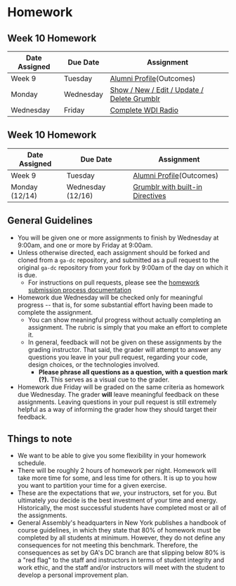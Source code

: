 # Homework

## Week 10 Homework
| Date Assigned | Due Date | Assignment |
|---|---|---|
| Week 9 | Tuesday | [Alumni Profile](https://profiles.generalassemb.ly/)(Outcomes)|
| Monday | Wednesday | [Show / New / Edit / Update / Delete Grumblr](https://github.com/ga-dc/grumblr_angular)|
| Wednesday | Friday | [Complete WDI Radio](https://github.com/ga-dc/wdi_radio)|

## Week 10 Homework
| Date Assigned | Due Date | Assignment |
|---|---|---|
| Week 9 | Tuesday | [Alumni Profile](https://github.com/ga-dc/outcomes-alumni-profile)(Outcomes)|
| Monday (12/14) | Wednesday (12/16) | [Grumblr with built-in Directives](https://github.com/ga-dc/grumblr-intro-ng-directives)|


## General Guidelines
- You will be given one or more assignments to finish by Wednesday at 9:00am, and one or more by Friday at 9:00am.
- Unless otherwise directed, each assignment should be forked and cloned from a `ga-dc` repository, and submitted as a pull request to the original `ga-dc` repository from your fork by 9:00am of the day on which it is due.
  - For instructions on pull requests, please see the [homework submission process documentation](https://github.com/ga-dc/wdi7/blob/master/homework/submission-process.md)
- Homework due Wednesday will be checked only for meaningful progress -- that is, for some substantial effort having been made to complete the assignment.
  - You can show meaningful progress without actually completing an assignment. The rubric is simply that you make an effort to complete it.
  - In general, feedback will not be given on these assignments by the grading instructor. That said, the grader will attempt to answer any questions you leave in your pull request, regarding your code, design choices, or the technologies involved.
    - **Please phrase all questions as a question, with a question mark (?).** This serves as a visual cue to the grader.
- Homework due Friday will be graded on the same criteria as homework due Wednesday. The grader **will** leave meaningful feedback on these assignments. Leaving questions in your pull request is still extremely helpful as a way of informing the grader how they should target their feedback.

## Things to note
- We want to be able to give you some flexibility in your homework schedule.
- There will be roughly 2 hours of homework per night. Homework will take more time for some, and less time for others. It is up to you how you want to partition your time for a given exercise.
- These are the expectations that *we*, your instructors, set for you. But ultimately *you* decide is the best investment of your time and energy. Historically, the most successful students have completed most or all of the assignments.
- General Assembly's headquarters in New York publishes a handbook of course guidelines, in which they state that 80% of homework must be completed by all students at minimum. However, they do not define any consequences for not meeting this benchmark. Therefore, the consequences as set by GA's DC branch are that slipping below 80% is a "red flag" to the staff and instructors in terms of student integrity and work ethic, and the staff and/or instructors will meet with the student to develop a personal improvement plan.


<!--

## Week 11 Homework
| Date Assigned | Due Date | Assignment |
|---|---|---|

## Week 12 Homework
| Date Assigned | Due Date | Assignment |
|---|---|---|
 -->
